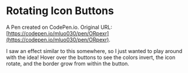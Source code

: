 # Rotating Icon Buttons

A Pen created on CodePen.io. Original URL: [https://codepen.io/mluo030/pen/ORpexr](https://codepen.io/mluo030/pen/ORpexr).

I saw an effect similar to this somewhere, so I just wanted to play around with the idea! Hover over the buttons to see the colors invert, the icon rotate, and the border grow from within the button.